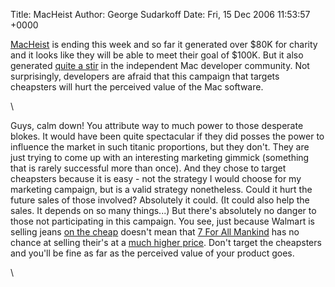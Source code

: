 Title: MacHeist
Author: George Sudarkoff
Date: Fri, 15 Dec 2006 11:53:57 +0000

[MacHeist](http://macheist.com/) is ending this week and so far it
generated over \$80K for charity and it looks like they will be able to
meet their goal of \$100K. But it also generated [quite a
stir](http://www.technorati.com/search/MacHeist) in the independent Mac
developer community. Not surprisingly, developers are afraid that this
campaign that targets cheapsters will hurt the perceived value of the
Mac software.

\

Guys, calm down! You attribute way to much power to those desperate
blokes. It would have been quite spectacular if they did posses the
power to influence the market in such titanic proportions, but they
don't. They are just trying to come up with an interesting marketing
gimmick (something that is rarely successful more than once). And they
chose to target cheapsters because it is easy - not the strategy I would
choose for my marketing campaign, but is a valid strategy nonetheless.
Could it hurt the future sales of those involved? Absolutely it could.
(It could also help the sales. It depends on so many things...) But
there's absolutely no danger to those not participating in this
campaign. You see, just because Walmart is selling jeans [on the
cheap](http://www.walmart.com/catalog/product.do?product_id=930424)
doesn't mean that [7 For All Mankind](http://www.7forallmankind.com/)
has no chance at selling their's at a [much higher
price](http://www.7forallmankind.com/Flynt_In_Manhattan/pd/np/3/p/1020.html).
Don't target the cheapsters and you'll be fine as far as the perceived
value of your product goes.

\

